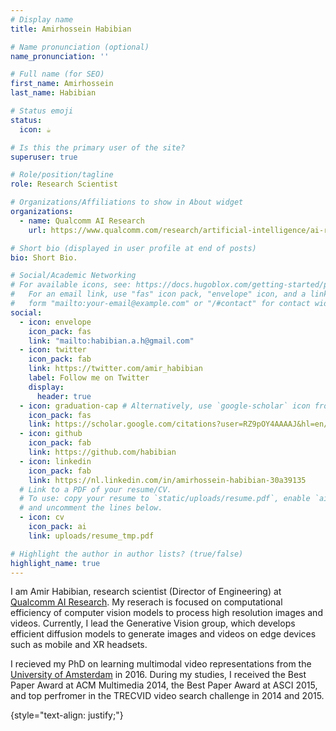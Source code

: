 ```yaml
---
# Display name
title: Amirhossein Habibian

# Name pronunciation (optional)
name_pronunciation: ''

# Full name (for SEO)
first_name: Amirhossein
last_name: Habibian

# Status emoji
status:
  icon: ☕️

# Is this the primary user of the site?
superuser: true

# Role/position/tagline
role: Research Scientist

# Organizations/Affiliations to show in About widget
organizations:
  - name: Qualcomm AI Research
    url: https://www.qualcomm.com/research/artificial-intelligence/ai-research

# Short bio (displayed in user profile at end of posts)
bio: Short Bio.

# Social/Academic Networking
# For available icons, see: https://docs.hugoblox.com/getting-started/page-builder/#icons
#   For an email link, use "fas" icon pack, "envelope" icon, and a link in the
#   form "mailto:your-email@example.com" or "/#contact" for contact widget.
social:
  - icon: envelope
    icon_pack: fas
    link: "mailto:habibian.a.h@gmail.com"
  - icon: twitter
    icon_pack: fab
    link: https://twitter.com/amir_habibian
    label: Follow me on Twitter
    display:
      header: true
  - icon: graduation-cap # Alternatively, use `google-scholar` icon from `ai` icon pack
    icon_pack: fas
    link: https://scholar.google.com/citations?user=RZ9pOY4AAAAJ&hl=en/
  - icon: github
    icon_pack: fab
    link: https://github.com/habibian
  - icon: linkedin
    icon_pack: fab
    link: https://nl.linkedin.com/in/amirhossein-habibian-30a39135
  # Link to a PDF of your resume/CV.
  # To use: copy your resume to `static/uploads/resume.pdf`, enable `ai` icons in `params.yaml`,
  # and uncomment the lines below.
  - icon: cv
    icon_pack: ai
    link: uploads/resume_tmp.pdf

# Highlight the author in author lists? (true/false)
highlight_name: true
---
```


I am Amir Habibian, research scientist (Director of Engineering) at [Qualcomm AI Research](https://www.qualcomm.com/research/artificial-intelligence/ai-research). My reserach is focused on computational efficiency of computer vision models to process high resolution images and videos. Currently, I lead the Generative Vision group, which develops efficient diffusion models to generate images and videos on edge devices such as mobile and XR headsets.

I recieved my PhD on learning multimodal video representations from the [University of Amsterdam](https://ivi.fnwi.uva.nl/quva/index.html) in 2016. During my studies, I received the Best Paper Award at ACM Multimedia 2014, the Best Paper Award at ASCI 2015, and top perfromer in the TRECVID video search challenge in 2014 and 2015.

{style="text-align: justify;"}
